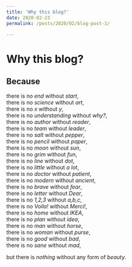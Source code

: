 ```yaml
---
title: 'Why this blog?'
date: 2020-02-23
permalink: /posts/2020/02/blog-post-1/

---
```



Why this blog?
======
Because
-------


there is no <i>end</i> without <i>start</i>,
<br />
there is no <i>science</i> without <i>art</i>,
<br />
there is no <i>x</i> without <i>y</i>,
<br />
there is no <i>understanding</i> without <i>why?</i>,
<br />
there is no <i>author</i> without <i>reader</i>,
<br />
there is no <i>team</i> without <i>leader</i>,
<br />
there is no <i>salt</i> without <i>pepper</i>,
<br />
there is no <i>pencil</i> without <i>paper</i>,
<br />
there is no <i>moon</i> without <i>sun</i>,
<br />
there is no <i>grim</i> without <i>fun</i>,
<br />
there is no <i>line</i> without <i>dot</i>,
<br />
there is no <i>little</i> without <i>a lot</i>,
<br />
there is no <i>doctor</i> without <i>patient</i>,
<br />
there is no <i>modern</i> without <i>ancient</i>,
<br />
there is no <i>brave</i> without <i>fear</i>,
<br />
there is no <i>letter</i> without <i>Dear</i>,
<br />
there is no <i>1,2,3</i> without <i>a,b,c</i>,
<br />
there is no <i>Voila!</i> without <i>Merci!</i>,
<br />
there is no <i>home</i> without <i>IKEA</i>,
<br />
there is no <i>plan</i> without <i>idea</i>,
<br />
there is no <i>man</i> without <i>horse</i>,
<br />
there is no <i>woman</i> without <i>purse</i>,
<br />
there is no <i>good</i> without <i>bad</i>,
<br />
there is no <i>sane</i> without <i>mad</i>,
<br />

but there is <i>nothing</i> without any form of <i>beauty</i>.

